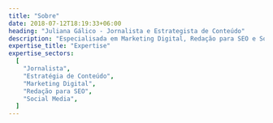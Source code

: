 ```yaml
---
title: "Sobre"
date: 2018-07-12T18:19:33+06:00
heading: "Juliana Gálico - Jornalista e Estrategista de Conteúdo"
description: "Especialisada em Marketing Digital, Redação para SEO e Social Media, com experiência em diversos segmentos de mercado."
expertise_title: "Expertise"
expertise_sectors:
  [
    "Jornalista",
    "Estratégia de Conteúdo",
    "Marketing Digital",
    "Redação para SEO",
    "Social Media",
  ]
---
```


